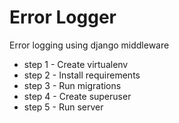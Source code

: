 # Error Logger
Error logging using django middleware
* step 1 - Create virtualenv 
* step 2 - Install requirements
* step 3 - Run migrations
* step 4 - Create superuser
* step 5 - Run server
